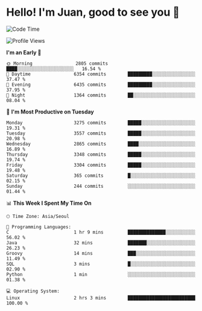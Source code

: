 # Hello! I'm Juan, good to see you 👋

<!--
**Y-k-Y/Y-k-Y** is a ✨ _special_ ✨ repository because its `README.md` (this file) appears on your GitHub profile.

Here are some ideas to get you started:

- 🔭 I’m currently working on ...
- 🌱 I’m currently learning ...
- 👯 I’m looking to collaborate on ...
- 🤔 I’m looking for help with ...
- 💬 Ask me about ...
- 📫 How to reach me: ...
- 😄 Pronouns: ...
- ⚡ Fun fact: ...
-->
<!--
![Profile views](https://gpvc.arturio.dev/Y-k-Y)

[![Omid Nikrah StackOverflow](https://github-readme-stackoverflow.vercel.app/?userID=9517076)](https://stackoverflow.com/users/9517076/i-have-10-fingers)
-->

<!--START_SECTION:waka-->
![Code Time](http://img.shields.io/badge/Code%20Time-1%2C751%20hrs%2015%20mins-blue)

![Profile Views](http://img.shields.io/badge/Profile%20Views-0-blue)

**I'm an Early 🐤** 

```text
🌞 Morning                2805 commits        ████░░░░░░░░░░░░░░░░░░░░░   16.54 % 
🌆 Daytime                6354 commits        █████████░░░░░░░░░░░░░░░░   37.47 % 
🌃 Evening                6435 commits        █████████░░░░░░░░░░░░░░░░   37.95 % 
🌙 Night                  1364 commits        ██░░░░░░░░░░░░░░░░░░░░░░░   08.04 % 
```
📅 **I'm Most Productive on Tuesday** 

```text
Monday                   3275 commits        █████░░░░░░░░░░░░░░░░░░░░   19.31 % 
Tuesday                  3557 commits        █████░░░░░░░░░░░░░░░░░░░░   20.98 % 
Wednesday                2865 commits        ████░░░░░░░░░░░░░░░░░░░░░   16.89 % 
Thursday                 3348 commits        █████░░░░░░░░░░░░░░░░░░░░   19.74 % 
Friday                   3304 commits        █████░░░░░░░░░░░░░░░░░░░░   19.48 % 
Saturday                 365 commits         █░░░░░░░░░░░░░░░░░░░░░░░░   02.15 % 
Sunday                   244 commits         ░░░░░░░░░░░░░░░░░░░░░░░░░   01.44 % 
```


📊 **This Week I Spent My Time On** 

```text
🕑︎ Time Zone: Asia/Seoul

💬 Programming Languages: 
C                        1 hr 9 mins         ██████████████░░░░░░░░░░░   56.02 % 
Java                     32 mins             ███████░░░░░░░░░░░░░░░░░░   26.23 % 
Groovy                   14 mins             ███░░░░░░░░░░░░░░░░░░░░░░   11.49 % 
SQL                      3 mins              █░░░░░░░░░░░░░░░░░░░░░░░░   02.90 % 
Python                   1 min               ░░░░░░░░░░░░░░░░░░░░░░░░░   01.38 % 

💻 Operating System: 
Linux                    2 hrs 3 mins        █████████████████████████   100.00 % 
```


<!--END_SECTION:waka-->
